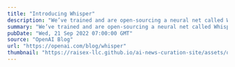 ```yaml
---
title: "Introducing Whisper"
description: "We’ve trained and are open-sourcing a neural net called Whisper that approaches human level robustness and accuracy on English speech recognition."
summary: "We’ve trained and are open-sourcing a neural net called Whisper that approaches human level robustness and accuracy on English speech recognition."
pubDate: "Wed, 21 Sep 2022 07:00:00 GMT"
source: "OpenAI Blog"
url: "https://openai.com/blog/whisper"
thumbnail: "https://raisex-llc.github.io/ai-news-curation-site/assets/openai_logo.png"
---
```


